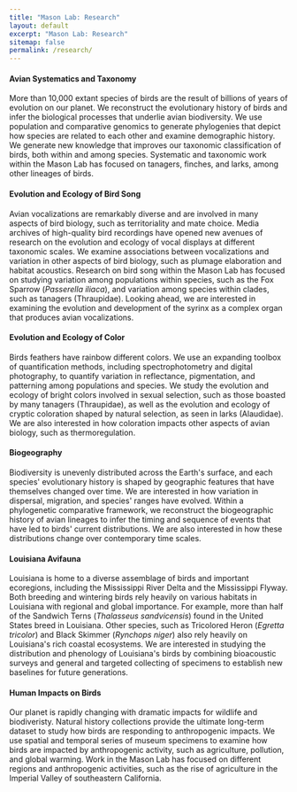 ```yaml
---
title: "Mason Lab: Research"
layout: default
excerpt: "Mason Lab: Research"
sitemap: false
permalink: /research/
---
```


#### Avian Systematics and Taxonomy

More than 10,000 extant species of birds are the result of billions of years of evolution on our planet. We reconstruct the evolutionary history of birds and infer the biological processes that underlie avian biodiversity. We use population and comparative genomics to generate phylogenies that depict how species are related to each other and examine demographic history. We generate new knowledge that improves our taxonomic classification of birds, both within and among species. Systematic and taxonomic work within the Mason Lab has focused on tanagers, finches, and larks, among other lineages of birds.

#### Evolution and Ecology of Bird Song

Avian vocalizations are remarkably diverse and are involved in many aspects of bird biology, such as territoriality and mate choice. Media archives of high-quality bird recordings have opened new avenues of research on the evolution and ecology of vocal displays at different taxonomic scales. We examine associations between vocalizations and variation in other aspects of bird biology, such as plumage elaboration and habitat acoustics. Research on bird song within the Mason Lab has focused on studying variation among populations within species, such as the Fox Sparrow (<i>Passerella iliaca</i>), and variation among species within clades, such as tanagers (Thraupidae). Looking ahead, we are interested in examining the evolution and development of the syrinx as a complex organ that produces avian vocalizations. 

#### Evolution and Ecology of Color

Birds feathers have rainbow different colors. We use an expanding toolbox of quantification methods, including spectrophotometry and digital photography, to quantify variation in reflectance, pigmentation, and patterning among populations and species. We study the evolution and ecology of bright colors involved in sexual selection, such as those boasted by many tanagers (Thraupidae), as well as the evolution and ecology of cryptic coloration shaped by natural selection, as seen in larks (Alaudidae). We are also interested in how coloration impacts other aspects of avian biology, such as thermoregulation. 

#### Biogeography

Biodiversity is unevenly distributed across the Earth's surface, and each species' evolutionary history is shaped by geographic features that have themselves changed over time. We are interested in how variation in dispersal, migration, and species' ranges have evolved. Within a phylogenetic comparative framework, we reconstruct the biogeographic history of avian lineages to infer the timing and sequence of events that have led to birds' current distributions. We are also interested in how these distributions change over contemporary time scales. 

#### Louisiana Avifauna

Louisiana is home to a diverse assemblage of birds and important ecoregions, including the Mississippi River Delta and the Mississippi Flyway. Both breeding and wintering birds rely heavily on various habitats in Louisiana with regional and global importance. For example, more than half of the Sandwich Terns (<i>Thalasseus sandvicensis</i>) found in the United States breed in Louisiana. Other species, such as Tricolored Heron (<i>Egretta tricolor</i>) and Black Skimmer (<i>Rynchops niger</i>) also rely heavily on Louisiana's rich coastal ecosystems. We are interested in studying the distribution and phenology of Louisiana's birds by combining bioacoustic surveys and general and targeted collecting of specimens to establish new baselines for future generations.

#### Human Impacts on Birds

Our planet is rapidly changing with dramatic impacts for wildlife and biodiveristy. Natural history collections provide the ultimate long-term dataset to study how birds are responding to anthropogenic impacts. We use spatial and temporal series of museum specimens to examine how birds are impacted by anthropogenic activity, such as agriculture,  pollution, and global warming. Work in the Mason Lab has focused on different regions and anthropogenic activities, such as the rise of agriculture in the Imperial Valley of southeastern California.

